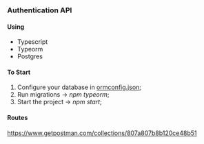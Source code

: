 ### Authentication API

#### Using
- Typescript
- Typeorm
- Postgres

#### To Start
1) Configure your database in [ormconfig.json](ormconfig.json);
2) Run migrations ->  _npm typeorm_;
3) Start the project ->  _npm start_;

#### Routes
https://www.getpostman.com/collections/807a807b8b120ce48b51